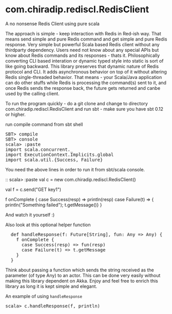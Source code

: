com.chiradip.rediscl.RedisClient
===========

A no nonsense Redis Client using pure scala


The approach is simple - keep interaction with Redis in Red-ish way. That means send simple and pure Redis command
and get simple and pure Redis response. Very simple but powerful Scala based Redis client without any thirdparty 
dependency. Users need not know about any special APIs but know about Redis commands and its responses - thats it. 
Philosophically converting CLI based interation or dynamic typed style into static is sort of like going backward. 
This library preserves that dynamic nature of Redis protocol and CLI. It adds asynchronous behavior on top of it without altering Redis single-threaded behavior. That means - your Scala/Java application can do other stuffs while Redis is processing the command(s) sent to it, and once Redis sends the response back, the future gets returned and canbe used by the calling client.

To run the program quickly - do a git clone and change to directory com.chiradip.rediscl.RedisClient and run sbt - make sure you have sbt 0.12 or higher.

run compile command from sbt shell

<pre>
SBT> compile 
SBT> console
scala> :paste
import scala.concurrent._
import ExecutionContext.Implicits.global
import scala.util.{Success, Failure}
</pre>

You need the above lines in order to run it from sbt/scala console. 

::
  scala> :paste
  val c = new com.chiradip.rediscl.RedisClient()
  
  val f = c.send("GET key1")
  
  f onComplete {
    case Success(resp) => println(resp)
    case Failure(t) => { println("Something failed"); t.getMessage()}
  }


And watch it yourself :) 

Also look at this optional helper function 

<pre>
  def handleResponse(f: Future[String], fun: Any => Any) {
    f onComplete {
      case Success(resp) => fun(resp)
      case Failure(t) => t.getMessage
    }
  }
</pre>

Think about passing a function which sends the string received as the parameter (of type Any) to an actor. This can be done very easily without making this library dependent on Akka. Enjoy and feel free to enrich this library as long it is kept simple and elegant.

An example of using <code>handleResponse</code>

<pre>
scala> c.handleResponse(f, println)
</pre>

